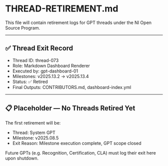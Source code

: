 # THREAD-RETIREMENT.md

This file will contain retirement logs for GPT threads under the NI Open Source Program.

---

## ✅ Thread Exit Record

- Thread ID: thread-073
- Role: Markdown Dashboard Renderer
- Executed by: gpt-dashboard-01
- Milestones: v2025.13.2 → v2025.13.4
- Status: ✅ Retired
- Final Outputs: CONTRIBUTORS.md, dashboard-index.yml

---

## 📋 Placeholder — No Threads Retired Yet

The first retirement will be:
- Thread: System GPT
- Milestone: v2025.08.5
- Exit Reason: Milestone execution complete, GPT scope closed

Future GPTs (e.g. Recognition, Certification, CLA) must log their exit here upon shutdown.
